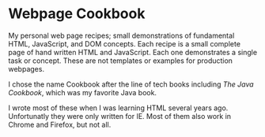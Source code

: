 # Webpage Cookbook

My personal web page recipes; small demonstrations of fundamental HTML, JavaScript, and DOM concepts. Each recipe is a small complete page of hand written HTML and JavaScript. Each one demonstrates a single task or concept. These are not templates or examples for production webpages.

I chose the name Cookbook after the line of tech books including *The Java Cookbook*, which was my favorite Java book.

I wrote most of these when I was learning HTML several years ago.  Unfortunatly they were only written for IE.  Most of them also work in Chrome and Firefox, but not all.
